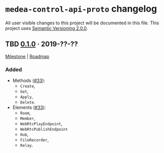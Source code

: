 `medea-control-api-proto` changelog
==================================

All user visible changes to this project will be documented in this file. This project uses [Semantic Versioning 2.0.0].




## TBD [0.1.0] · 2019-??-??
[0.1.0]: /../../tree/medea-control-api-proto-0.1.0/proto/control-api

[Milestone](/../../milestone/2) | [Roadmap](/../../issues/27)

### Added

- Methods ([#33](/../../pull/33)):
    - `Create`,
    - `Get`,
    - `Apply`,
    - `Delete`.
- Elements ([#33](/../../pull/33)):
    - `Room`,
    - `Member`,
    - `WebRtcPlayEndpoint`,
    - `WebRtcPublishEndpoint`
    - `Hub`,
    - `FileRecorder`,
    - `Relay`.




[Semantic Versioning 2.0.0]: https://semver.org
